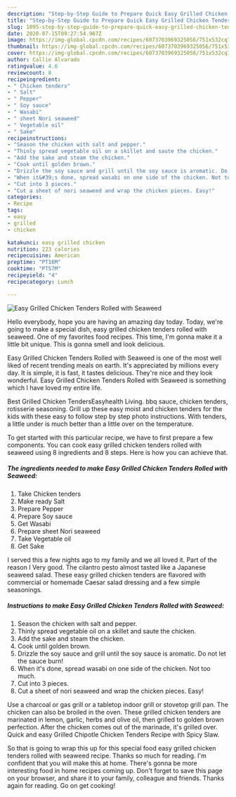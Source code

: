```yaml
---
description: "Step-by-Step Guide to Prepare Quick Easy Grilled Chicken Tenders Rolled with Seaweed"
title: "Step-by-Step Guide to Prepare Quick Easy Grilled Chicken Tenders Rolled with Seaweed"
slug: 1095-step-by-step-guide-to-prepare-quick-easy-grilled-chicken-tenders-rolled-with-seaweed
date: 2020-07-15T09:27:54.967Z
image: https://img-global.cpcdn.com/recipes/6073703969325056/751x532cq70/easy-grilled-chicken-tenders-rolled-with-seaweed-recipe-main-photo.jpg
thumbnail: https://img-global.cpcdn.com/recipes/6073703969325056/751x532cq70/easy-grilled-chicken-tenders-rolled-with-seaweed-recipe-main-photo.jpg
cover: https://img-global.cpcdn.com/recipes/6073703969325056/751x532cq70/easy-grilled-chicken-tenders-rolled-with-seaweed-recipe-main-photo.jpg
author: Callie Alvarado
ratingvalue: 4.6
reviewcount: 8
recipeingredient:
- " Chicken tenders"
- " Salt"
- " Pepper"
- " Soy sauce"
- " Wasabi"
- " sheet Nori seaweed"
- " Vegetable oil"
- " Sake"
recipeinstructions:
- "Season the chicken with salt and pepper."
- "Thinly spread vegetable oil on a skillet and saute the chicken."
- "Add the sake and steam the chicken."
- "Cook until golden brown."
- "Drizzle the soy sauce and grill until the soy sauce is aromatic. Do not let the sauce burn!"
- "When it&#39;s done, spread wasabi on one side of the chicken. Not too much."
- "Cut into 3 pieces."
- "Cut a sheet of nori seaweed and wrap the chicken pieces. Easy!"
categories:
- Recipe
tags:
- easy
- grilled
- chicken

katakunci: easy grilled chicken 
nutrition: 223 calories
recipecuisine: American
preptime: "PT16M"
cooktime: "PT57M"
recipeyield: "4"
recipecategory: Lunch

---
```



![Easy Grilled Chicken Tenders Rolled with Seaweed](https://img-global.cpcdn.com/recipes/6073703969325056/751x532cq70/easy-grilled-chicken-tenders-rolled-with-seaweed-recipe-main-photo.jpg)

Hello everybody, hope you are having an amazing day today. Today, we're going to make a special dish, easy grilled chicken tenders rolled with seaweed. One of my favorites food recipes. This time, I'm gonna make it a little bit unique. This is gonna smell and look delicious.

Easy Grilled Chicken Tenders Rolled with Seaweed is one of the most well liked of recent trending meals on earth. It's appreciated by millions every day. It is simple, it is fast, it tastes delicious. They're nice and they look wonderful. Easy Grilled Chicken Tenders Rolled with Seaweed is something which I have loved my entire life.

Best Grilled Chicken TendersEasyhealth Living. bbq sauce, chicken tenders, rotisserie seasoning. Grill up these easy moist and chicken tenders for the kids with these easy to follow step by step photo instructions. With tenders, a little under is much better than a little over on the temperature.


To get started with this particular recipe, we have to first prepare a few components. You can cook easy grilled chicken tenders rolled with seaweed using 8 ingredients and 8 steps. Here is how you can achieve that.

<!--inarticleads1-->

##### The ingredients needed to make Easy Grilled Chicken Tenders Rolled with Seaweed:

1. Take  Chicken tenders
1. Make ready  Salt
1. Prepare  Pepper
1. Prepare  Soy sauce
1. Get  Wasabi
1. Prepare  sheet Nori seaweed
1. Take  Vegetable oil
1. Get  Sake


I served this a few nights ago to my family and we all loved it. Part of the reason I Very good. The cilantro pesto almost tasted like a Japanese seaweed salad. These easy grilled chicken tenders are flavored with commercial or homemade Caesar salad dressing and a few simple seasonings. 

<!--inarticleads2-->

##### Instructions to make Easy Grilled Chicken Tenders Rolled with Seaweed:

1. Season the chicken with salt and pepper.
1. Thinly spread vegetable oil on a skillet and saute the chicken.
1. Add the sake and steam the chicken.
1. Cook until golden brown.
1. Drizzle the soy sauce and grill until the soy sauce is aromatic. Do not let the sauce burn!
1. When it&#39;s done, spread wasabi on one side of the chicken. Not too much.
1. Cut into 3 pieces.
1. Cut a sheet of nori seaweed and wrap the chicken pieces. Easy!


Use a charcoal or gas grill or a tabletop indoor grill or stovetop grill pan. The chicken can also be broiled in the oven. These grilled chicken tenders are marinated in lemon, garlic, herbs and olive oil, then grilled to golden brown perfection. After the chicken comes out of the marinade, it&#39;s grilled over. Quick and easy Grilled Chipotle Chicken Tenders Recipe with Spicy Slaw. 

So that is going to wrap this up for this special food easy grilled chicken tenders rolled with seaweed recipe. Thanks so much for reading. I'm confident that you will make this at home. There's gonna be more interesting food in home recipes coming up. Don't forget to save this page on your browser, and share it to your family, colleague and friends. Thanks again for reading. Go on get cooking!
